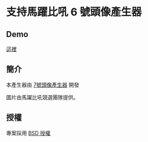 # 支持馬躍比吼 6 號頭像產生器

## Demo

[這裡](http://bravesheng.github.io/mayaw5/)


## 簡介

本產生器由 [7號頭像產生器](https://github.com/goooooooogle/7) 開發

圖片由馬躍比吼競選團隊提供。

## 授權

專案採用 [BSD 授權](LICENSE)
